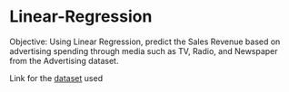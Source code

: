 # Linear-Regression
Objective: Using Linear Regression, predict the Sales Revenue based on advertising spending through media such as TV, Radio, and Newspaper from the Advertising dataset.

Link for the [dataset](https://www.kaggle.com/thorgodofthunder/tvradionewspaperadvertising) used
